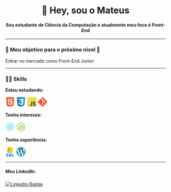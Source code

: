 <h1 align="center">👋 Hey, sou o Mateus</h1>

<h4 align="center">Sou estudante de Ciência da Computação e atualmente meu foco é Front-End</h4>

---

### 🎯 Meu objetivo para o próximo nível 🎯

Entrar no mercado como Front-End Junior

---

### 👨‍💻 Skills
**Estou estudando:**

<img src="./icons/html5.svg" alt="HTML" heigth="30" width="30"></img>
<img src="./icons/css3.svg" alt="CSS" height="30" width="30"></img>
<img src="./icons/javascript.svg" alt="Javascript" height="30" width="30"></img>
<img src="./icons/git.svg" alt="Git" height="30" width="30"></img>


**Tenho interesse:**

<img src="./icons/reactjs.svg" alt="ReactJS" heigth="30" width="30"></img>
<img src="./icons/nodejs.svg" alt="NodeJS" heigth="30" width="30"></img>

**Tenho experiência:**

<img src="./icons/sql.svg" heigth="30" width="30"></img>
<img src="./icons/wordpress.svg" heigth="30" width="30"></img>

---

##### Meu LinkedIn:

[![Linkedin Badge](https://img.shields.io/badge/-Mateus%20Luiz-6633cc?style=flat-square&logo=Linkedin&logoColor=white&link=https://www.linkedin.com/in/mateus-luiz/)](https://www.linkedin.com/in/mateus-luiz/) 
